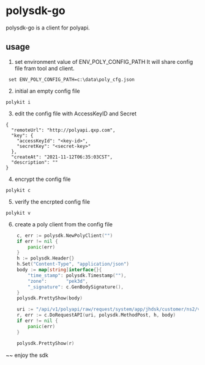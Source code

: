 # polysdk-go

polysdk-go is a client for polyapi.

## usage

1. set environment value of ENV_POLY_CONFIG_PATH
It will share config file fram tool and client.
```
 set ENV_POLY_CONFIG_PATH=c:\data\poly_cfg.json
```
2. initial an empty config file
```
polykit i
```
3. edit the config file with AccessKeyID and Secret
```
{
  "remoteUrl": "http://polyapi.qxp.com",
  "key": {
    "accessKeyId": "<key-id>",
    "secretKey": "<secret-key>"
  },
  "createAt": "2021-11-12T06:35:03CST",
  "description": ""
}
```
4. encrypt the config file
```
polykit c
```
5. verify the encrpted config file
```
polykit v
```
6. create a poly client from the config file
```Go
	c, err := polysdk.NewPolyClient("")
	if err != nil {
		panic(err)
	}
	h := polysdk.Header{}
	h.Set("Content-Type", "application/json")
	body := map[string]interface{}{
		"time_stamp": polysdk.Timestamp(""),
		"zone":       "pek3d",
		"_signature": c.GenBodySignature(),
	}
	polysdk.PrettyShow(body)

	uri := "/api/v1/polyapi/raw/request/system/app/jhdsk/customer/ns2/viewVM3"
	r, err := c.DoRequestAPI(uri, polysdk.MethodPost, h, body)
	if err != nil {
		panic(err)
	}

	polysdk.PrettyShow(r)
```

~~ enjoy the sdk